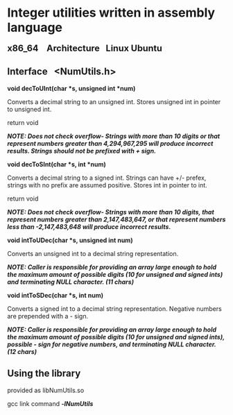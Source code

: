 # Integer utilities written in assembly language 
<span style="font-size:20px; font-weight: bold;">x86_64 &nbsp;&nbsp; Architecture &nbsp;&nbsp;Linux Ubuntu</span>

## Interface &nbsp;&nbsp;<NumUtils.h>

__void decToUInt(char *s, unsigned int *num)__

Converts a decimal string to an unsigned int. Stores unsigned int in 
pointer to unsigned int.

return void

*__NOTE: Does not check overflow- Strings with more than 10 digits or that represent numbers greater than 4,294,967,295 will produce incorrect results. Strings should not be prefixed with + sign.__*

__void decToSInt(char *s, int *num)__

Converts a decimal string to a signed int. Strings can have +/- prefex, strings with no prefix are assumed positive. Stores int in pointer to int.

return void

*__NOTE: Does not check overflow- Strings with more than 10 digits, that represent numbers greater than 2,147,483,647, or that represent numbers less than -2,147,483,648 will produce incorrect results.__*

__void intToUDec(char *s,  unsigned int num)__

Converts an unsigned int to a decimal string representation. 

*__NOTE: Caller is responsible for providing an array large enough to hold the maximum amount of possible digits (10 for unsigned and signed ints) and terminating NULL character. (11 chars)__*


__void intToSDec(char *s,  int num)__

Converts a signed int to a decimal string representation. Negative numbers are prepended with a - sign.

*__NOTE: Caller is responsible for providing an array large enough to hold the maximum amount of possible digits (10 for unsigned and signed ints), possible - sign for negative numbers, and terminating NULL character. (12 chars)__*

## Using the library

provided as libNumUtils.so

gcc link command *__-lNumUtils__* 

